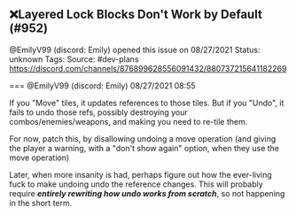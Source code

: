 ## ❌Layered Lock Blocks Don't Work by Default (#952)
@EmilyV99 (discord: Emily) opened this issue on 08/27/2021
Status: unknown
Tags: 
Source: #dev-plans https://discord.com/channels/876899628556091432/880737215641182269


=== @EmilyV99 (discord: Emily) 08/27/2021 08:55

If you "Move" tiles, it updates references to those tiles. But if you "Undo", it fails to undo those refs, possibly destroying your combos/enemies/weapons, and making you need to re-tile them.

For now, patch this, by disallowing undoing a move operation (and giving the player a warning, with a "don't show again" option, when they use the move operation)

Later, when more insanity is had, perhaps figure out how the ever-living fuck to make undoing undo the reference changes. This will probably require ***entirely rewriting how undo works from scratch***, so not happening in the short term.

